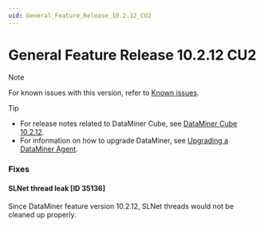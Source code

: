 ```yaml
---
uid: General_Feature_Release_10.2.12_CU2
---
```


# General Feature Release 10.2.12 CU2

> [!NOTE]
> For known issues with this version, refer to [Known issues](xref:Known_issues).

> [!TIP]
>
> - For release notes related to DataMiner Cube, see [DataMiner Cube 10.2.12](xref:Cube_Feature_Release_10.2.12).
> - For information on how to upgrade DataMiner, see [Upgrading a DataMiner Agent](xref:Upgrading_a_DataMiner_Agent).

### Fixes

#### SLNet thread leak [ID 35136]

<!-- MR 10.3.0 - FR 10.2.12 [CU2] -->
<!-- Not added to MR 10.3.0 -->

Since DataMiner feature version 10.2.12, SLNet threads would not be cleaned up properly.
